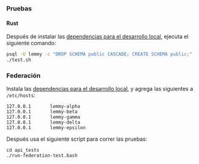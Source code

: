 ### Pruebas

#### Rust

Después de instalar las [dependencias para el desarrollo local](local_development.md), ejecuta el siguiente comando:

```bash
psql -U lemmy -c "DROP SCHEMA public CASCADE; CREATE SCHEMA public;"
./test.sh
```

### Federación

Instala las [dependencias para el desarrollo local](local_development.md), y agrega las siguientes a `/etc/hosts`:

```
127.0.0.1       lemmy-alpha
127.0.0.1       lemmy-beta
127.0.0.1       lemmy-gamma
127.0.0.1       lemmy-delta
127.0.0.1       lemmy-epsilon
```

Después usa el siguiente script para correr las pruebas:

```
cd api_tests
./run-federation-test.bash
```
